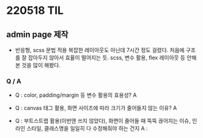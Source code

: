 # 220518 TIL

## admin page 제작
- 반응형, scss 문법 적용
  복잡한 레이아웃도 아닌데 7시간 정도 걸렸다. 처음에 구조를 잘 잡아두지 않아서 효윯이 떨어지는 듯.
  scss, 변수 활용, flex 레이아웃 등 안해본 것을 많이 해봤다.

### Q / A 

- Q : color, padding/margin 등 변수 활용의 효용성?
  A

- Q : canvas 태그 활용, 화면 사이즈에 따라 크기가 줄어들지 않는 이유?
  A

- Q : 부트스트랩 활용(이번엔 쓰지 않았다), 화면이 줄어들 때 뚝뚝 끊어지는 이슈,
      인라인 스타일, 클래스명을 일일히 다 수정해줘야 하는 건지
  A :    


